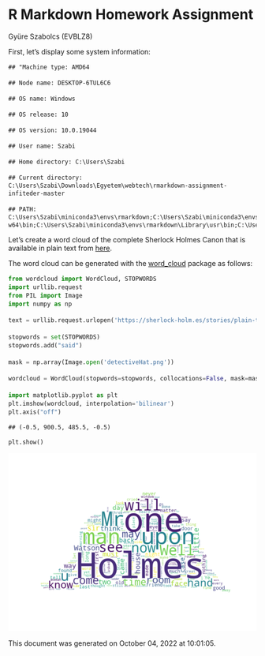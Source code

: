 R Markdown Homework Assignment
================
Gyüre Szabolcs (EVBLZ8)

First, let’s display some system information:

    ## "Machine type: AMD64

    ## Node name: DESKTOP-6TUL6C6

    ## OS name: Windows

    ## OS release: 10

    ## OS version: 10.0.19044

    ## User name: Szabi

    ## Home directory: C:\Users\Szabi

    ## Current directory: C:\Users\Szabi\Downloads\Egyetem\webtech\rmarkdown-assignment-infiteder-master

    ## PATH: C:\Users\Szabi\miniconda3\envs\rmarkdown;C:\Users\Szabi\miniconda3\envs\rmarkdown\Library\mingw-w64\bin;C:\Users\Szabi\miniconda3\envs\rmarkdown\Library\usr\bin;C:\Users\Szabi\miniconda3\envs\rmarkdown\Library\bin;C:\Users\Szabi\miniconda3\envs\rmarkdown\Scripts;C:\Users\Szabi\miniconda3\envs\rmarkdown\bin;C:\WINDOWS\system32;C:\WINDOWS;C:\WINDOWS\System32\Wbem;C:\WINDOWS\System32\WindowsPowerShell\v1.0;C:\WINDOWS\System32\OpenSSH;C:\Users\Szabi\AppData\Local\Microsoft\WindowsApps;C:\Users\Szabi\miniconda3;C:\Users\Szabi\miniconda3\Library;C:\Users\Szabi\miniconda3\Scripts;C:\Users\Szabi\miniconda3\condabin;C:\Users\Szabi\miniconda3\Library\bin;C:\Users\Szabi\miniconda3\envs

Let’s create a word cloud of the complete Sherlock Holmes Canon that is
available in plain text from
[here](https://sherlock-holm.es/stories/plain-text/cano.txt).

The word cloud can be generated with the
[word_cloud](https://github.com/amueller/word_cloud) package as follows:

``` python
from wordcloud import WordCloud, STOPWORDS
import urllib.request
from PIL import Image
import numpy as np

text = urllib.request.urlopen('https://sherlock-holm.es/stories/plain-text/cano.txt').read().decode('utf-8')

stopwords = set(STOPWORDS)
stopwords.add("said")

mask = np.array(Image.open('detectiveHat.png'))

wordcloud = WordCloud(stopwords=stopwords, collocations=False, mask=mask, margin=0, background_color='white').generate(text)

import matplotlib.pyplot as plt
plt.imshow(wordcloud, interpolation='bilinear')
plt.axis("off")
```

    ## (-0.5, 900.5, 485.5, -0.5)

``` python
plt.show()
```

![](wordcloud-1.png)<!-- -->

This document was generated on October 04, 2022 at 10:01:05.
